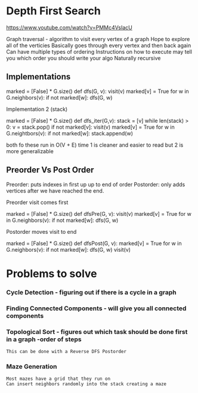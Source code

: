 # Depth First Search
https://www.youtube.com/watch?v=PMMc4VsIacU

Graph traversal - algorithm to visit every vertex of a graph
Hope to explore all of the verticies
Basically goes through every vertex and then back again
Can have multiple types of ordering
Instructions on how to execute may tell you which order you should write your algo
Naturally recursive

## Implementations

marked = [False] * G.size()
def dfs(G, v):
    visit(v)
    marked[v] = True
    for w in G.neighbors(v):
        if not marked[w]:
            dfs(G, w)

Implementation 2 (stack)

marked = [False] * G.size()
def dfs_iter(G,v):
    stack = [v]
    while len(stack) > 0:
    v = stack.pop()
    if not marked[v]:
        visit(v)
        marked[v] = True
        for w in G.neightbors(v):
            if not marked[w]:
                stack.append(w)

both fo these run in O(V + E) time
1 is cleaner and easier to read but 2 is more generalizable

## Preorder Vs Post Order
Preorder: puts indexes in first up up to end of order
Postorder: only adds vertices after we have reached the end.

Preorder visit comes first

marked = [False] * G.size()
def dfsPre(G, v):
    visit(v)
    marked[v] = True
    for w in G.neighbors(v):
        if not marked[w]:
            dfs(G, w)



Postorder moves visit to end

marked = [False] * G.size()
def dfsPost(G, v):
    marked[v] = True
    for w in G.neighbors(v):
        if not marked[w]:
            dfs(G, w)
    visit(v)

# Problems to solve
### Cycle Detection - figuring out if there is a cycle in a graph
### Finding Connected Components - will give you all connected components
### Topological Sort - figures out which task should be done first in a graph -order of steps
    This can be done with a Reverse DFS Postorder 
### Maze Generation
    Most mazes have a grid that they run on
    Can insert neighbors randomly into the stack creating a maze
